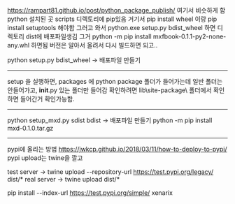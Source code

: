 https://rampart81.github.io/post/python_package_publish/ 여기서 비슷하게 함
python 설치된 곳 scripts 디렉토리에 pip있음
거기서 pip install wheel 이랑 pip install setuptools  해야함
그러고 와서 python.exe setup.py bdist_wheel 하면 디렉토리 dist에 배포파일생김
그거 python -m pip install mxfbook-0.1.1-py2-none-any.whl 하면됨
버전은 알아서 올려서 다시 빌드하면 되고..

python setup.py bdist_wheel -> 배포파일 만들기

----------------------------------------------------------------
setup 을 실행하면, packages 에 python package 폴더가 들어가는데
일반 폴더는 안들어가고, __init__.py 있는 폴더만 들어감
확인하려면 lib\site-package\ 폴더에서 확인하면 들어간거 확인가능함.

--------------------------------------------

python setup_mxd.py sdist bdist -> 배포파일 만들기
python -m pip install mxd-0.1.0.tar.gz

-------------------------------------------
pypi에 올리는 방법
https://jwkcp.github.io/2018/03/11/how-to-deploy-to-pypi/
pypi upload는 twine을 깔고

test server -> twine upload --repository-url https://test.pypi.org/legacy/ dist/*
real server -> twine upload dist/*

pip install --index-url https://test.pypi.org/simple/ xenarix